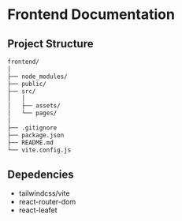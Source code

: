 # Frontend Documentation

## Project Structure

```bash
frontend/
│
├── node_modules/
├── public/
├── src/
│   │
│   ├── assets/  
│   └── pages/
│
├── .gitignore
├── package.json
├── README.md
└── vite.config.js
```

## Depedencies

- tailwindcss/vite
- react-router-dom
- react-leafet